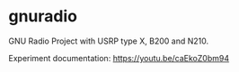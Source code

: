 # gnuradio
GNU Radio Project with USRP type X, B200 and N210. 

Experiment documentation: https://youtu.be/caEkoZ0bm94
